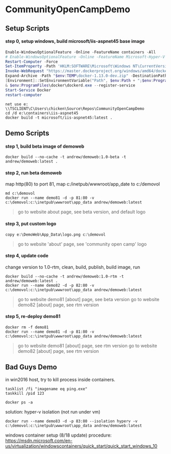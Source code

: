 # CommunityOpenCampDemo


## Setup Scripts

#### step 0, setup windows, build microsoft/iis-aspnet45 base image
```powershell
Enable-WindowsOptionalFeature -Online -FeatureName containers -All
# Enable-WindowsOptionalFeature -Online -FeatureName Microsoft-Hyper-V -All
Restart-Computer -Force
Set-ItemProperty -Path 'HKLM:SOFTWARE\Microsoft\Windows NT\CurrentVersion\Virtualization\Containers' -Name VSmbDisableOplocks -Type DWord -Value 1 -Force
Invoke-WebRequest "https://master.dockerproject.org/windows/amd64/docker-1.13.0-dev.zip" -OutFile "$env:TEMP\docker-1.13.0-dev.zip" -UseBasicParsing
Expand-Archive -Path "$env:TEMP\docker-1.13.0-dev.zip" -DestinationPath $env:ProgramFiles
[Environment]::SetEnvironmentVariable("Path", $env:Path + ";$env:ProgramFiles\docker\", [EnvironmentVariableTarget]::Machine)
& $env:ProgramFiles\docker\dockerd.exe --register-service
Start-Service Docker
restart-computer
```

```dos
net use e: \\TSCLIENT\C\Users\chicken\Source\Repos\CommunityOpenCampDemo
cd /d e:\containers\iis-aspnet45
docker build -t microsoft/iis-aspnet45:latest .
```

## Demo Scripts

#### step 1, build beta image of demoweb
```
docker build --no-cache -t andrew/demoweb:1.0-beta -t andrew/demoweb:latest .
```

#### step 2, run beta demoweb
map http(80) to port 81, map c:/inetpub/wwwroot/app_date to c:/demovol
```
md c:\demovol
docker run --name demo81 -d -p 81:80 -v c:\demovol:c:\inetpub\wwwroot\app_data andrew/demoweb:latest
```
> go to website about page, see beta version, and default logo

#### step 3, put custom logo
```
copy e:\DemoWeb\App_Data\logo.png c:\demovol
```
> go to website 'about' page, see 'community open camp' logo

#### step 4, update code
change version to 1.0-rtm, clean, build, publish, build image, run
```
docker build --no-cache -t andrew/demoweb:1.0-rtm -t andrew/demoweb:latest .
docker run --name demo82 -d -p 82:80 -v c:\demovol:c:\inetpub\wwwroot\app_data andrew/demoweb:latest
```
> go to website demo81 [about] page, see beta version
> go to website demo82 [about] page, see rtm version

#### step 5, re-deploy demo81
```
docker rm -f demo81
docker run --name demo81 -d -p 81:80 -v c:\demovol:c:\inetpub\wwwroot\app_data andrew/demoweb:latest
```
> go to website demo81 [about] page, see rtm version
> go to website demo82 [about] page, see rtm version


## Bad Guys Demo

in win2016 host, try to kill process inside containers.
```
tasklist /fi "imagename eq ping.exe"
taskkill /pid 123

docker ps -a
```

solution: hyper-v isolation (not run under vm)
```
docker run --name demo83 -d -p 83:80 --isolation hyperv -v c:\demovol:c:\inetpub\wwwroot\app_data andrew/demoweb:latest
```




windows container setup (8/18 update) procedure:
https://msdn.microsoft.com/en-us/virtualization/windowscontainers/quick_start/quick_start_windows_10
